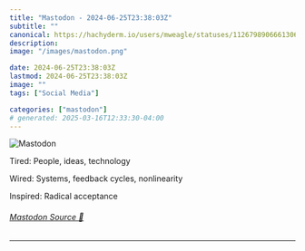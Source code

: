 ```yaml
---
title: "Mastodon - 2024-06-25T23:38:03Z"
subtitle: ""
canonical: https://hachyderm.io/users/mweagle/statuses/112679890666130661
description:
image: "/images/mastodon.png"

date: 2024-06-25T23:38:03Z
lastmod: 2024-06-25T23:38:03Z
image: ""
tags: ["Social Media"]

categories: ["mastodon"]
# generated: 2025-03-16T12:33:30-04:00
---
```

![Mastodon](/images/mastodon.png)

<p>Tired: People, ideas, technology</p><p>Wired: Systems, feedback cycles, nonlinearity</p><p>Inspired: Radical acceptance</p>


###### [Mastodon Source 🐘](https://hachyderm.io/@mweagle/112679890666130661)

___
